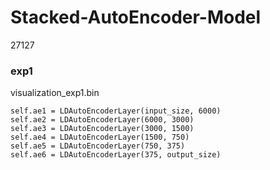 # Stacked-AutoEncoder-Model

27127

### exp1

visualization_exp1.bin
```
self.ae1 = LDAutoEncoderLayer(input_size, 6000)
self.ae2 = LDAutoEncoderLayer(6000, 3000)
self.ae3 = LDAutoEncoderLayer(3000, 1500)
self.ae4 = LDAutoEncoderLayer(1500, 750)
self.ae5 = LDAutoEncoderLayer(750, 375)
self.ae6 = LDAutoEncoderLayer(375, output_size)
```
